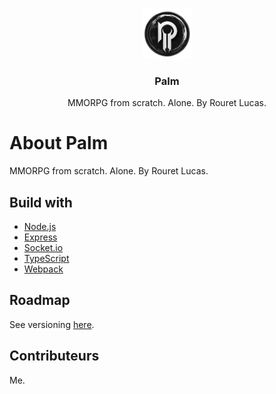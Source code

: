 <a name="readme-top"></a>

<!-- PROJECT LOGO -->
<br />
<div align="center">
  <a>
    <img src="assets/logo.png" alt="Logo" width="80" height="80">
  </a>

<h3 align="center">Palm</h3>

  <p align="center">
    MMORPG from scratch. Alone. By Rouret Lucas.
  </p>
</div>



# About Palm

MMORPG from scratch. Alone. By Rouret Lucas.

## Build with

* [Node.js](https://nodejs.org/en/)
* [Express](https://expressjs.com/)
* [Socket.io](https://socket.io/)
* [TypeScript](https://www.typescriptlang.org/)
* [Webpack](https://webpack.js.org/)

## Roadmap

See versioning [here](./docs/VERSIONING.md).

<!-- CONTRIBUTING -->

## Contributeurs

Me.


